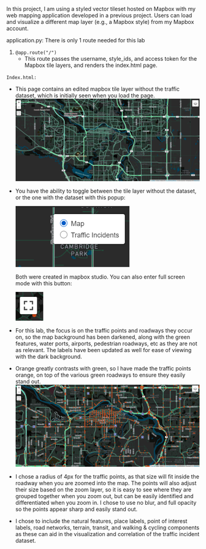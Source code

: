 In this project, I am using a styled vector tileset hosted on Mapbox with my web mapping application developed in a previous project. Users can load and visualize a different map layer (e.g., a Mapbox style) from my Mapbox account. 

application.py:
There is only 1 route needed for this lab

1. `@app.route("/")` 
	- This route passes the username, style_ids, and access token for the Mapbox tile layers, and renders the index.html page.
	

`Index.html:`

- This page contains an edited mapbox tile layer without the traffic dataset, which is initially seen when you load the page. ![](https://github.com/mitchellbrown98/ENGO551Lab3/blob/main/screenshots/2021-03-05_14h30_31.png)

- You have the ability to toggle between the tile layer without the dataset, or the one with the dataset with this popup:

  ![](https://github.com/mitchellbrown98/ENGO551Lab3/blob/main/screenshots/2021-03-05_14h30_41.png) 

  Both were created in mapbox studio. You can also enter full screen mode with this button:

  ![](https://github.com/mitchellbrown98/ENGO551Lab3/blob/main/screenshots/2021-03-05_14h07_02.png)

- For this lab, the focus is on the traffic points and roadways they occur on, so the map background has been darkened, along with the green features, water ports, airports, pedestrian roadways, etc as they are not as relevant. The labels have been updated as well for ease of viewing with the dark background.

- Orange greatly contrasts with green, so I have made the traffic points orange, on top of the various green roadways to ensure they easily stand out.![](https://github.com/mitchellbrown98/ENGO551Lab3/blob/main/screenshots/2021-03-05_14h06_52.png)

- I chose a radius of 4px for the traffic points, as that size will fit inside the roadway when you are zoomed into the map. The points will also adjust their size based on the zoom layer, so it is easy to see where they are grouped together when you zoom out, but can be easily identified and differentiated when you zoom in. I chose to use no blur, and full opacity so the points appear sharp and easily stand out.

- I chose to include the natural features, place labels, point of interest labels, road networks, terrain, transit, and walking & cycling components as these can aid in the visualization and correlation of the traffic incident dataset. 
